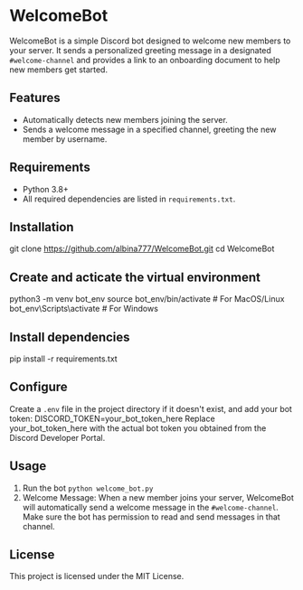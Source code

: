 # WelcomeBot

WelcomeBot is a simple Discord bot designed to welcome new members to your server. 
It sends a personalized greeting message in a designated `#welcome-channel` and provides a link to an onboarding document to help new members get started.

## Features
- Automatically detects new members joining the server.
- Sends a welcome message in a specified channel, greeting the new member by username.

## Requirements
- Python 3.8+
- All required dependencies are listed in `requirements.txt`.

## Installation
git clone https://github.com/albina777/WelcomeBot.git
cd WelcomeBot

## Create and acticate the virtual environment 
python3 -m venv bot_env
source bot_env/bin/activate  # For MacOS/Linux
bot_env\Scripts\activate     # For Windows

## Install dependencies
pip install -r requirements.txt

## Configure
Create a `.env` file in the project directory if it doesn't exist, and add your bot token:
DISCORD_TOKEN=your_bot_token_here
Replace your_bot_token_here with the actual bot token you obtained from the Discord Developer Portal.

## Usage
1. Run the bot
   `python welcome_bot.py`
2. Welcome Message: When a new member joins your server, WelcomeBot will automatically send a welcome message in the `#welcome-channel`.
   Make sure the bot has permission to read and send messages in that channel.


## License
This project is licensed under the MIT License.



